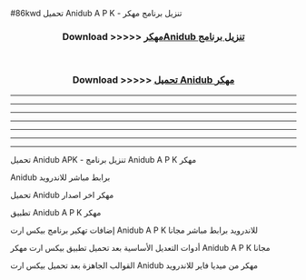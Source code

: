 #86kwd تحميل Anidub  A P K - تنزيل برنامج مهكر



<div align="center">
<h3>Download >>>>> <a href="https://runaway1.web.app/?sq=Anidub ">مهكرAnidub  تنزيل برنامج</a></h3><br>

<h3>Download >>>>> <a href="https://runaway1.web.app/?sq=Anidub ">تحميل Anidub  مهكر</a></h3>
</div>


----------------------------------------------------------

----------------------------------------------------------

----------------------------------------------------------

----------------------------------------------------------

----------------------------------------------------------

----------------------------------------------------------

----------------------------------------------------------

تحميل Anidub  APK - تنزيل برنامج Anidub  A P K مهكر

Anidub  برابط مباشر للاندرويد

تحميل Anidub  مهكر اخر اصدار

تطبيق Anidub  A P K مهكر

إضافات تهكير برنامج بيكس ارت Anidub  A P K للاندرويد برابط مباشر مجانا

أدوات التعديل الأساسية بعد تحميل تطبيق بيكس ارت مهكر Anidub  A P K مجانا

القوالب الجاهزة بعد تحميل بيكس ارت Anidub  مهكر من ميديا فاير للاندرويد


